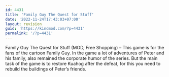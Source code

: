 ```yaml
---
id: 4431
title: 'Family Guy The Quest for Stuff'
date: '2022-11-24T17:43:03+07:00'
layout: revision
guid: 'https://kindmod.com/?p=4431'
permalink: '/?p=4431'
---
```


Family Guy The Quest for Stuff (MOD, Free Shopping) – This game is for the fans of the cartoon Family Guy. In the game a lot of adventures of Peter and his family, also remained the corporate humor of the series. But the main task of the game is to restore Kuahog after the defeat, for this you need to rebuild the buildings of Peter’s friends.